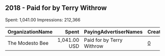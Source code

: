 ## 2018 - Paid for by Terry Withrow 
Spent: 1,041.00
Impressions: 212,366

|OrganizationName|Spent|PayingAdvertiserNames|CreativeUrls|Impressions|Genders|AgeBrackets|CountryCodes|BillingAddresses|CandidateBallotInformation|
|:---|---:|:---|:---|---:|:---|:---|:---|:---|:---|
|The Modesto Bee|1,041.00 USD|Paid for by Terry Withrow|[0](https://www.snap.com/political-ads/asset/3165ec51361b3ed0da7059c388fb783f2535c5e6ce1ecbef06ab5019850f50fe?mediaType=mp4)|212,366||18+|united states|"948 11th Street, Suite 300,Modesto,95354,US"||
